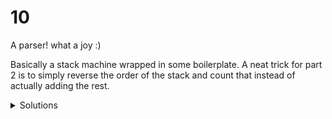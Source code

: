 # 10

A parser! what a joy :)

Basically a stack machine wrapped in some boilerplate.
A neat trick for part 2 is to simply reverse the order of the stack and count that instead of actually adding the rest.

<details>
  <summary>Solutions</summary>
  <ol>
    <li>288957</li>
    <li>4263222782</li>
  </ol>
</details>
